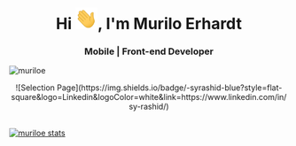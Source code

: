 <h1 align="center">Hi <img src="https://raw.githubusercontent.com/ABSphreak/ABSphreak/master/gifs/Hi.gif" width="40px" />, I'm Murilo Erhardt</h1>
<h3 align="center">Mobile | Front-end Developer </h3>
<p align="left"> <img src="https://komarev.com/ghpvc/?username=muriloe" alt="muriloe" /> </p>
<div align="center">
  ![Selection Page](https://img.shields.io/badge/-syrashid-blue?style=flat-square&logo=Linkedin&logoColor=white&link=https://www.linkedin.com/in/sy-rashid/)

  </div>
<br>


[![muriloe stats](https://github-readme-stats.vercel.app/api?username=muriloe)](https://github.com/muriloe/github-readme-stats)
